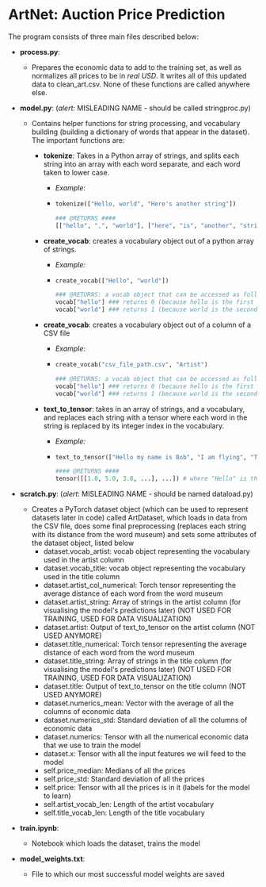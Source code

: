 # ArtNet: Auction Price Prediction

The program consists of three main files described below: 

+ **process.py**: 

  + Prepares the economic data to add to the training set, as well as normalizes all prices to be in *real USD*. It writes all of this updated data to clean_art.csv. None of these functions are called anywhere else. 

+ **model.py**: (*alert:* MISLEADING NAME - should be called stringproc.py)

  + Contains helper functions for string processing, and vocabulary building (building a dictionary of words that appear in the dataset). The important functions are: 

    + **tokenize**: Takes in a Python array of strings, and splits each string into an array with each word separate, and each word taken to lower case. 

      + *Example*: 

      + ```python
        tokenize(["Hello, world", "Here's another string"])
        
        ### @RETURNS #### 
        [["hello", ",", "world"], ["here", "is", "another", "string"]]
        ```

    + **create_vocab**: creates a vocabulary object out of a python array of strings.

      + *Example:*

      + ```python
        create_vocab(["Hello", "world"])
        
        ### @RETURNS: a vocab object that can be accessed as follows #### 
        vocab["hello"] ### returns 0 (because hello is the first word in the vocab)
        vocab["world"] ### returns 1 (because world is the second word in the vocab)
        ```

    + **create_vocab**: creates a vocabulary object out of a column of a CSV file 

      + *Example*: 

      + ```python
        create_vocab("csv_file_path.csv", "Artist")
        
        ### @RETURNS: a vocab object that can be accessed as follows #### 
        vocab["hello"] ### returns 0 (because hello is the first word in the vocab generated from the Artist column)
        vocab["world"] ### returns 1 (because world is the second word in the vocab generated from the Artist column)
        ```

    + **text_to_tensor**: takes in an array of strings, and a vocabulary, and replaces each string with a tensor where each word in the string is replaced by its integer index in the vocabulary. 

      + *Example:*

      + ```python
        text_to_tensor(["Hello my name is Bob", "I am flying", "To be or not to be"])
        
        #### @RETURNS ####
        tensor([[1.0, 5.0, 3.0, ...], ...]) # where "Hello" is the first word in the vocabulary, "my" is the fifth word in the vocabulary,... 
        ```

+ **scratch.py**: (*alert*: MISLEADING NAME - should be named dataload.py)

  + Creates a PyTorch dataset object (which can be used to represent datasets later in code) called ArtDataset, which loads in data from the CSV file, does some final preprocessing (replaces each string with its distance from the word museum) and sets some attributes of the dataset object, listed below
    + dataset.vocab_artist: vocab object representing the vocabulary used in the artist column
    + dataset.vocab_title: vocab object representing the vocabulary used in the title column
    + dataset.artist_col_numerical: Torch tensor representing the average distance of each word from the word museum
    + dataset.artist_string: Array of strings in the artist column (for visualising the model's predictions later) (NOT USED FOR TRAINING, USED FOR DATA VISUALIZATION)
    + dataset.artist: Output of text_to_tensor on the artist column (NOT USED ANYMORE)
    +  dataset.title_numerical: Torch tensor representing the average distance of each word from the word museum
    + dataset.title_string: Array of strings in the title column (for visualising the model's predictions later) (NOT USED FOR TRAINING, USED FOR DATA VISUALIZATION) 
    + dataset.title: Output of text_to_tensor on the title column (NOT USED ANYMORE)
    + dataset.numerics_mean: Vector with the average of all the columns of economic data
    + dataset.numerics_std: Standard deviation of all the columns of economic data
    + dataset.numerics: Tensor with all the numerical economic data that we use to train the model
    + dataset.x: Tensor with all the input features we will feed to the model
    + self.price_median: Medians of all the prices
    + self.price_std: Standard deviation of all the prices
    + self.price: Tensor with all the prices is in it (labels for the model to learn)
    + self.artist_vocab_len: Length of the artist vocabulary
    + self.title_vocab_len: Length of the title vocabulary

+ **train.ipynb**: 

  + Notebook which loads the dataset, trains the model  

+ **model_weights.txt**:

  + File to which our most successful model weights are saved

  